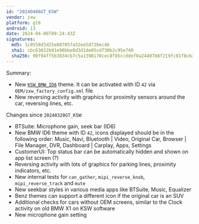 ```yaml
---
id: "20240406GT_KSW"
vendor: zxw
platform: gt6
android: 13
date: 2024-04-06T09:24:43Z
signatures:
  md5: 1c0558d3d25e807057a52ee5d726ec4b
  sha1: cbc63032b91e90bbe0d3d1de05cd730b2c95e740
  sha256: 90f94ff5b3834cb7c5a1398170cec8f85ccddef0a24407b8f219fc81f8c63aa6
---
```

Summary:
- New [`KSW_BMW_ID6`](/headunits/themes/zxw/42-ksw_bmw_id6) theme. It can be activated with ID `42` via `OEM/zxw_factory_config.xml` file
- New reversing activity with graphics for proximity sensors around the car, reversing lines, etc.

Changes since `20240320GT_KSW`:
- BTSuite: Microphone gain, seek bar (ID6)
- New BMW ID6 theme with ID `42`, icons displayed should be in the following order: Music, Navi, Bluetooth | Video, Original Car, Browser | File Manager, DVR, Dashboard | Carplay, Apps, Settings
- CustomerUI: Top status bar can be automatically hidden and shown on app list screen (?)
- Reversing activity with lots of graphics for parking lines, proximity indicators, etc.
- New internal tests for `can_gather`, `mipi_reverse_knob`, `mipi_reverse_track` and `mute`
- New seekbar styles in various media apps like BTSuite, Music, Equalizer
- Benz themes can support a different icon if the original car is an SUV
- Additional checks for cars without OEM screens, similar to the Clock activity on old BMW X1 on KSW software
- New microphone gain setting